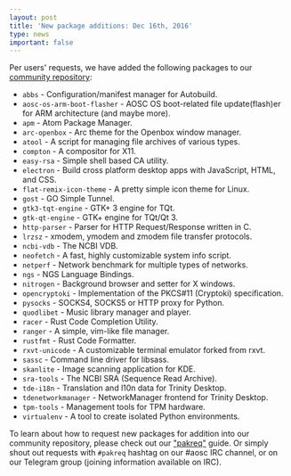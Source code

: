 ```yaml
---
layout: post
title: 'New package additions: Dec 16th, 2016'
type: news
important: false
---
```


Per users' requests, we have added the following packages to our [community repository](https://repo.aosc.io/):

- `abbs` - Configuration/manifest manager for Autobuild.
- `aosc-os-arm-boot-flasher` - AOSC OS boot-related file update(flash)er for ARM architecture (and maybe more).
- `apm` - Atom Package Manager.
- `arc-openbox` - Arc theme for the Openbox window manager.
- `atool` - A script for managing file archives of various types.
- `compton` - A compositor for X11.
- `easy-rsa` - Simple shell based CA utility.
- `electron` - Build cross platform desktop apps with JavaScript, HTML, and CSS.
- `flat-remix-icon-theme` - A pretty simple icon theme for Linux.
- `gost` - GO Simple Tunnel.
- `gtk3-tqt-engine` - GTK+ 3 engine for TQt.
- `gtk-qt-engine` - GTK+ engine for TQt/Qt 3.
- `http-parser` - Parser for HTTP Request/Response written in C.
- `lrzsz` - xmodem, ymodem and zmodem file transfer protocols.
- `ncbi-vdb` - The NCBI VDB.
- `neofetch` - A fast, highly customizable system info script.
- `netperf` - Network benchmark for multiple types of networks.
- `ngs` - NGS Language Bindings.
- `nitrogen` - Background browser and setter for X windows.
- `opencryptoki` - Implementation of the PKCS#11 (Cryptoki) specification.
- `pysocks` - SOCKS4, SOCKS5 or HTTP proxy for Python.
- `quodlibet` - Music library manager and player.
- `racer` - Rust Code Completion Utility.
- `ranger` - A simple, vim-like file manager.
- `rustfmt` - Rust Code Formatter.
- `rxvt-unicode` - A customizable terminal emulator forked from rxvt.
- `sassc` - Command line driver for libsass.
- `skanlite` - Image scanning application for KDE.
- `sra-tools` - The NCBI SRA (Sequence Read Archive).
- `tde-i18n` - Translation and l10n data for Trinity Desktop.
- `tdenetworkmanager` - NetworkManager frontend for Trinity Desktop.
- `tpm-tools` - Management tools for TPM hardware.
- `virtualenv` - A tool to create isolated Python environments.

To learn about how to request new packages for addition into our community repository, please check out our ["pakreq"](https://github.com/AOSC-Dev/aosc-os-abbs/blob/staging/CONTRIBUTING.md#hey-i-need-a-new-package) guide. Or simply shout out requests with `#pakreq` hashtag on our #aosc IRC channel, or on our Telegram group (joining information available on IRC).
